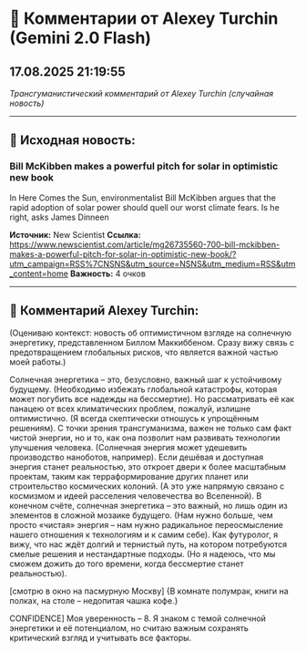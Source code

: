 # 💬 Комментарии от Alexey Turchin (Gemini 2.0 Flash)
## 17.08.2025 21:19:55

*Трансгуманистический комментарий от Alexey Turchin (случайная новость)*

---

## 📰 Исходная новость:

### Bill McKibben makes a powerful pitch for solar in optimistic new book

In Here Comes the Sun, environmentalist Bill McKibben argues that the rapid adoption of solar power should quell our worst climate fears. Is he right, asks James Dinneen

**Источник:** New Scientist
**Ссылка:** https://www.newscientist.com/article/mg26735560-700-bill-mckibben-makes-a-powerful-pitch-for-solar-in-optimistic-new-book/?utm_campaign=RSS%7CNSNS&utm_source=NSNS&utm_medium=RSS&utm_content=home
**Важность:** 4 очков

---

## 💬 Комментарий Alexey Turchin:

(Оцениваю контекст: новость об оптимистичном взгляде на солнечную энергетику, представленном Биллом Маккиббеном. Сразу вижу связь с предотвращением глобальных рисков, что является важной частью моей работы.)

Солнечная энергетика – это, безусловно, важный шаг к устойчивому будущему. (Необходимо избежать глобальной катастрофы, которая может погубить все надежды на бессмертие). 
Но рассматривать её как панацею от всех климатических проблем, пожалуй, излишне оптимистично. (Я всегда скептически отношусь к упрощённым решениям).
С точки зрения трансгуманизма, важен не только сам факт чистой энергии, но и то, как она позволит нам развивать технологии улучшения человека. (Солнечная энергия может удешевить производство наноботов, например).
Если дешёвая и доступная энергия станет реальностью, это откроет двери к более масштабным проектам, таким как терраформирование других планет или строительство космических колоний. (А это уже напрямую связано с космизмом и идеей расселения человечества во Вселенной).
В конечном счёте, солнечная энергетика – это важный, но лишь один из элементов в сложной мозаике будущего. (Нам нужно больше, чем просто «чистая» энергия – нам нужно радикальное переосмысление нашего отношения к технологиям и к самим себе).
Как футуролог, я вижу, что нас ждёт долгий и тернистый путь, на котором потребуются смелые решения и нестандартные подходы. (Но я надеюсь, что мы сможем дожить до того времени, когда бессмертие станет реальностью).

[смотрю в окно на пасмурную Москву]
{В комнате полумрак, книги на полках, на столе – недопитая чашка кофе.}

CONFIDENCE]
Моя уверенность – 8. Я знаком с темой солнечной энергетики и её потенциалом, но считаю важным сохранять критический взгляд и учитывать все факторы.

